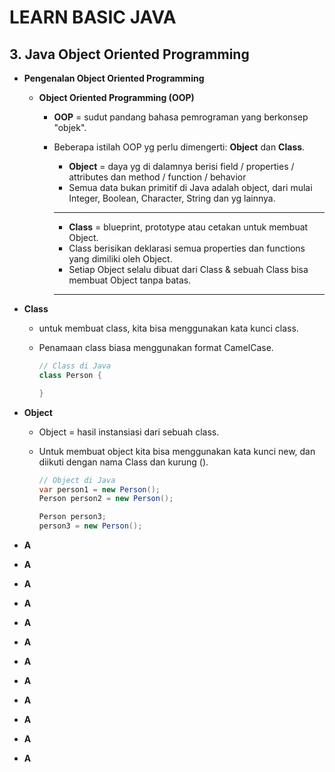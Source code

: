 # LEARN BASIC JAVA

## **3. Java Object Oriented Programming**

- **Pengenalan Object Oriented Programming**

  - **Object Oriented Programming (OOP)**

    - **OOP** = sudut pandang bahasa pemrograman yang berkonsep "objek".
    - Beberapa istilah OOP yg perlu dimengerti: **Object** dan **Class**.

      - **Object** = daya yg di dalamnya berisi field / properties / attributes dan method / function / behavior
      - Semua data bukan primitif di Java adalah object, dari mulai Integer, Boolean, Character, String dan yg lainnya.

      ***

      - **Class** = blueprint, prototype atau cetakan untuk membuat Object.
      - Class berisikan deklarasi semua properties dan functions yang dimiliki oleh Object.
      - Setiap Object selalu dibuat dari Class & sebuah Class bisa membuat Object tanpa batas.

      ***

- **Class**

  - untuk membuat class, kita bisa menggunakan kata kunci class.
  - Penamaan class biasa menggunakan format CamelCase.

    ```java
    // Class di Java
    class Person {

    }
    ```

- **Object**

  - Object = hasil instansiasi dari sebuah class.
  - Untuk membuat object kita bisa menggunakan kata kunci new, dan diikuti dengan nama Class dan kurung ().

    ```java
    // Object di Java
    var person1 = new Person();
    Person person2 = new Person();

    Person person3;
    person3 = new Person();
    ```

- **A**
- **A**
- **A**
- **A**
- **A**
- **A**
- **A**
- **A**
- **A**
- **A**
- **A**
- **A**
